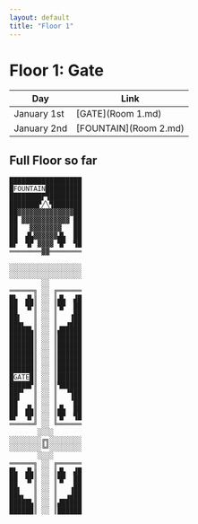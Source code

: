 ```yaml
---
layout: default
title: "Floor 1"
---
```

# Floor 1: Gate


| Day | Link |
|-----|------|
| January 1st | [GATE](Room 1.md) |
| January 2nd | [FOUNTAIN](Room 2.md) |

## Full Floor so far

```
██████████████████
█FOUNTAIN█████████
████████▛▜████████
███████▛╱╲▜███████
██▓▓▓▓▓▓▓▓▓▓▓▓▓▓██
██ ▓▓▓▓▓▓▓▓▓▓▓▓ ██
██   ▓▓▓▓▓▓▓▓   ██
██  ▟▙▓▓▓▓▓▓▟▙  ██
█▛  ▜▛ ▓▓▓▓ ▜▛  ▜█
════════▓▓════════
                  
░░░░░░░░░░░░░░░░░░
░░░░░░░░░░░░░░░░░░
        ░░        
══════╗ ░░ ╔══════
█▙  ▟▙║ ░░ ║▟▙  ▟█
██  ▜▛║ ░░ ║▜▛  ██
██▖   ║ ░░ ║   ▗██
██▙▖  ║ ░░ ║  ▗▟██
█████▙║ ░░ ║▟█████
██████║ ░░ ║██████
██████║ ░░ ║██████
██████║ ░░ ║██████
██████║ ░░ ║██████
██████║ ░░ ║██████
█GATE█║ ░░ ║██████
█████▛║ ░░ ║▜█████
██▛▘  ║ ░░ ║  ▝▜██
██▘   ║ ░░ ║   ▝██
██  ▟▙║ ░░ ║▟▙  ██
█▛  ▜▛║ ░░ ║▜▛  ▜█
══════╝ ░░ ╚══════
       ░░░░       
░░░░░░░░╔╗░░░░░░░░
░░░░░░░░╚╝░░░░░░░░
       ░░░░       
══════╗ ░░ ╔══════
█▙  ▟▙║ ░░ ║▟▙  ▟█
██  ▜▛║ ░░ ║▜▛  ██
██▖   ║ ░░ ║   ▗██
██▙▖  ║ ░░ ║  ▗▟██
█████▙║ ░░ ║▟█████
██████║ ░░ ║██████
```